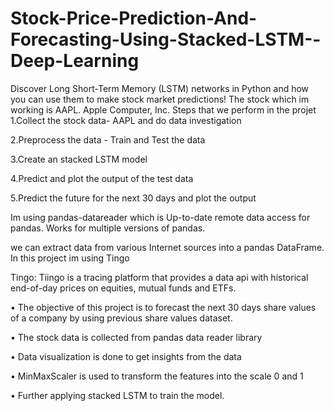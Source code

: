 # Stock-Price-Prediction-And-Forecasting-Using-Stacked-LSTM--Deep-Learning



Discover Long Short-Term Memory (LSTM) networks in Python and how you can use them to make stock market predictions! The stock which im working is AAPL. Apple Computer, Inc.
Steps that we perform in the projet
1.Collect the stock data- AAPL and do data investigation

2.Preprocess the data - Train and Test the data

3.Create an stacked LSTM model

4.Predict and plot the output of the test data

5.Predict the future for the next 30 days and plot the output

Im using pandas-datareader which is Up-to-date remote data access for pandas. Works for multiple versions of pandas.

we can extract data from various Internet sources into a pandas DataFrame. In this project im using Tingo

Tingo: Tiingo is a tracing platform that provides a data api with historical end-of-day prices on equities, mutual funds and ETFs.

• The objective of this project is to forecast the next 30 days share values of a company by using previous share values dataset.

• The stock data is collected from pandas data reader library

• Data visualization is done to get insights from the data

• MinMaxScaler is used to transform the features into the scale 0 and 1

• Further applying stacked LSTM to train the model.


